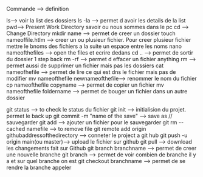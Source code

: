 
Commande --> definition

ls--> voir la list des dossiers
ls -la --> permet d avoir les details de la list
pwd--> Present Work Directory savoir ou nous sommes dans le pc
cd --> Change Directory
mkdir name --> permet de creer un dossier
touch nameoffile.htlm --> creer un ou plusieur fichier. Pour creer plusieur fichier mettre le bnoms des fichiers a la suite un espace entre les noms
nano nameofthefiles --> open the files et ecrire dedans
cd .. --> permet de sortir du dossier 1 step back
rm -rf --> permet d effacer un fichier anything
rm --> permet aussi de supprimer un fichier mais pas les dossiers
cat nameofhefile --> permet de lire ce qui est dns le fichier mais pas de modifier 
mv nameofthefile newnameofthefile--> renommer le nom du fichier
cp nameofthefile copyname --> permet de copier un fichier
mv nameofthefile foldername --> permet de bouger un fichier dans un autre dossier

git status --> to check le status du fichier
git init --> initialision du projet. permet le back up
git commit -m "name of the save" --> save as // sauvegarder
git add --> ajouter un fichier pour le sauvegarder
git rm --cached namefile --> to remove file
git remote add origin githubaddressofthedirectory --> conneter le project a git hub
git push -u origin main(ou master)--> upload le fichier sur github
git pull --> download les changements fait sur Github
git branch branchname --> permet de creer une nouvelle branche
git branch --> permet de voir combien de branche il y a et sur quel branche on est
git checkout branchname --> permet de se rendre la branche appeler


